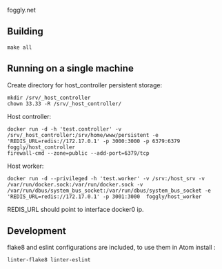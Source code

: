 foggly.net

## Building

    make all

## Running on a single machine

Create directory for host_controller persistent storage:

    mkdir /srv/_host_controller
    chown 33.33 -R /srv/_host_controller/

Host controller:

    docker run -d -h 'test.controller' -v /srv/_host_controller:/srv/home/www/persistent -e 'REDIS_URL=redis://172.17.0.1' -p 3000:3000 -p 6379:6379  foggly/host_controller
    firewall-cmd --zone=public --add-port=6379/tcp

Host worker:

    docker run -d --privileged -h 'test.worker' -v /srv:/host_srv -v /var/run/docker.sock:/var/run/docker.sock -v /var/run/dbus/system_bus_socket:/var/run/dbus/system_bus_socket -e 'REDIS_URL=redis://172.17.0.1' -p 3001:3000  foggly/host_worker

REDIS_URL should point to interface docker0 ip.

## Development
flake8 and eslint configurations are included, to use them in Atom install :

    linter-flake8 linter-eslint
